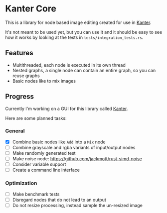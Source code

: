 # Kanter Core
This is a library for node based image editing created for use in [Kanter](https://github.com/lukors/kanter).

It's not meant to be used yet, but you can use it and it should be easy to see how it works by looking at the tests in `tests/integration_tests.rs`.

## Features
- Multithreaded, each node is executed in its own thread
- Nested graphs, a single node can contain an entire graph, so you can reuse graphs
- Basic nodes like to mix images

## Progress
Currently I'm working on a GUI for this library called [Kanter](https://github.com/lukors/kanter).

Here are some planned tasks:

### General
- [x] Combine basic nodes like `Add` into a `Mix` node
- [ ] Combine grayscale and rgba variants of input/output nodes
- [ ] Make randomly generated test
- [ ] Make noise node: https://github.com/jackmott/rust-simd-noise
- [ ] Consider variable support
- [ ] Create a command line interface

### Optimization
- [ ] Make benchmark tests
- [ ] Disregard nodes that do not lead to an output
- [ ] Do not resize processing, instead sample the un-resized image
